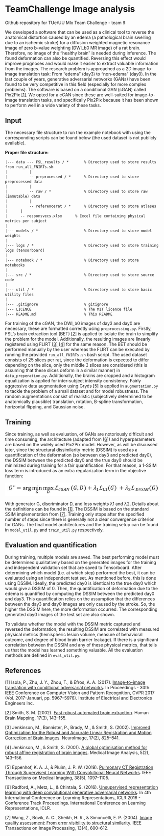 # TeamChallenge Image analysis
Github repository for TUe/UU MIx Team Challenge - team 6

We developed a software that can be used as a clinical tool to reverse the anatomical distortion caused by an edema (a pathological brain swelling due to an ischemic stroke) for a diffusion weighted magnetic resonance image of zero b-value weighting (DWI_b0 MR image) of a rat brain. Therefore, no image of the “healthy brain” is needed during inference. The found deformation can also be quantified. Reversing this effect would improve prognoses and would make it easier to extract valuable information from the images. The research problem is approached as a 2D image-to-image translation task: From “edema” (day3) to “non-edema” (day0). In the last couple of years, generative adversarial networks (GANs) have been found to be very competitive in this field (especially for more complex problems). The software is based on a conditional GAN (cGAN) called Pix2Pix [[1]](#1). We opted for a cGAN since these are well-suited for image-to-image translation tasks, and specifically Pix2Pix because it has been shown to perform well in a wide variety of these tasks.

## Input
The necessary file structure to run the example notebook with using the corresponding scripts can be found below (the used dataset is not publicly available).

**Proper file structure:**
```
|--- data --- FSL_results / *       % Directory used to store results from run_all_FNIRTs.sh 
|          | 
|          -- preprocessed / *      % Directory used to store preprocessed data
|          | 
|          -- raw / *               % Directory used to store raw (immutable) data
|          | 
|          -- referencerat / *      % Directory used to store atlases
|	   |
|	   -- responsvecs.xlsx      % Excel file containing physical metrics per subject
| 
|--- models / *                     % Directory used to store model weights
|
|--- logs / *                       % Directory used to store training logs (tensorboard)
|
|--- notebook / *                   % Directory used to store notebooks
|
|--- src / *                        % Directory used to store source code
|
|--- util / *                       % Directory used to store basic utility files
|
|--- .gitignore                     % gitignore
|--- LICENCE                        % The MIT licence file
|--- README.md                      % This README
```

For training of the cGAN, the DWI_b0 images of day3 and day0 are necessary, these are formatted correctly using `preprocessing.py`.  Firstly, FSL’s brain extraction tool (BET) [[2]](#2) is applied to isolate the brain to simplify the problem for the model. Additionally, the resulting images are linearly registered using FLIRT [[3]](#3) [[4]](#4) for the same reason. The BET should be performed manually by the user whereas the FLIRT can be executed by running the provided `run_all_FNIRTs.sh` bash script. The used dataset consists of 25 slices per rat, since the deformation is expected to differ depending on the slice, only the middle 3 slices are considered (this is assuming that these slices deform in a similar manner) in `data_preperation.py`. Additionally, the brains are cropped and a histogram equalization is applied for inter-subject intensity consistency. Fairly aggressive data augmentation using Gryds [[5]](#5) is applied in `augmentation.py` to tackle the problem of a small dataset and for model robustness. The random augmentations consist of realistic (subjectively determined to be anatomically plausible) translation, rotation, B-spline transformation, horizontal flipping, and Gaussian noise.

## Training
Since training, as well as evaluation, of GANs are notoriously difficult and time consuming, the architecture (adapted from [[6]](#6)) and hyperparameters are based on the widely used Pix2Pix model. However, as will be discussed later, since the structural dissimilarity metric (DSSIM) is used as a quantification of the deformation (so between day3 and predicted day0), the DSSIM between the predicted day0 and the true day0 should be minimized during training for a fair quantification. For that reason, a 1-SSIM loss term is introduced as an extra regularization term in the objective function:

![Screenshot](object_function.JPG)

With generator G, discriminator D, and loss weights λ1 and λ2. Details about the definitions can be found in [[1]](#1). The DSSIM is based on the standard SSIM implementation from [[7]](#7). Training only stops after the specified number of steps since there is generally not a clear convergence criterion for GANs. The final model architectures and the training setup can be found in `model_util.py` and `train_util.py` respectively. 

## Evaluation and quantification
During training, multiple models are saved. The best performing model must be determined qualitatively based on the generated images for the training and independent validation set that are saved to Tensorboard. After determining which model (i.e. at which step) performed the best, it can be evaluated using an independent test set. As mentioned before, this is done using DSSIM. Ideally, the predicted day0 is identical to the true day0 which would give a DSSIM of 0. Then, the quantification of deformation due to the edema is quantified by computing the DSSIM between the predicted day0 and day3. This quantification relies on the assumption that the differences between the day3 and day0 images are only caused by the stroke. So, the higher the DSSIM here, the more deformation occurred. The corresponding generated day0 images of the test set are also shown.
	
To validate whether the model with the DSSIM metric captured and reversed the deformation, the resulting DSSIM are correlated with measured physical metrics (hemispheric lesion volume, measure of behavioral outcome, and degree of blood brain barrier leakage). If there is a significant correlation between the DSSIM and any of these physical metrics, that tells us that the model has learned something valuable. All the evaluation methods are defined in `eval_util.py`.

## References
<a id="1">[1]</a> 
Isola, P., Zhu, J. Y., Zhou, T., & Efros, A. A. (2017). [Image-to-image translation with conditional adversarial networks](https://doi.org/10.1109/CVPR.2017.632). In Proceedings - 30th IEEE Conference on Computer Vision and Pattern Recognition, CVPR 2017 (Vol. 2017-Januari, pp. 5967–5976). Institute of Electrical and Electronics Engineers Inc. 

<a id="2">[2]</a> 
Smith, S. M. (2002). [Fast robust automated brain extraction](https://doi.org/10.1002/hbm.10062). Human Brain Mapping, 17(3), 143–155. 

<a id="3">[3]</a>
Jenkinson, M., Bannister, P., Brady, M., & Smith, S. (2002). [Improved Optimization for the Robust and Accurate Linear Registration and Motion Correction of Brain Images](https://doi.org/10.1006/nimg.2002.1132). NeuroImage, 17(2), 825–841. 

<a id="4">[4]</a>
Jenkinson, M., & Smith, S. (2001). [A global optimisation method for robust affine registration of brain images](https://doi.org/10.1016/S1361-8415(01)00036-6). Medical Image Analysis, 5(2), 143–156. 

<a id="5">[5]</a>
Eppenhof, K. A. J., & Pluim, J. P. W. (2019). [Pulmonary CT Registration Through Supervised Learning With Convolutional Neural Networks](https://doi.org/10.1109/TMI.2018.2878316). IEEE Transactions on Medical Imaging, 38(5), 1097–1105. 

<a id="6">[6]</a>
Radford, A., Metz, L., & Chintala, S. (2016). [Unsupervised representation learning with deep convolutional generative adversarial networks](https://arxiv.org/abs/1511.06434v2). In 4th International Conference on Learning Representations, ICLR 2016 - Conference Track Proceedings. International Conference on Learning Representations, ICLR.

<a id="7">[7]</a>
Wang, Z., Bovik, A. C., Sheikh, H. R., & Simoncelli, E. P. (2004). [Image quality assessment: From error visibility to structural similarity](https://doi.org/10.1109/TIP.2003.819861). IEEE Transactions on Image Processing, 13(4), 600–612. 

